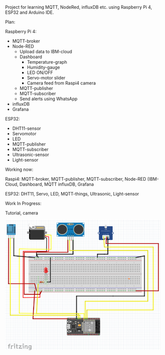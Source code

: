 Project for learning MQTT, NodeRed, influxDB etc. using Raspberry Pi 4, ESP32 and Arduino IDE.

Plan:

Raspberry Pi 4:
- MQTT-broker
- Node-RED
  - Upload data to IBM-cloud
  - Dashboard
    - Temperature-graph
    - Humidity-gauge
    - LED ON/OFF
    - Servo-motor slider
    - Camera feed from Raspi4 camera    
  - MQTT-publisher
  - MQTT-subscriber
  - Send alerts using WhatsApp
- influxDB
- Grafana

ESP32:
- DHT11-sensor
- Servomotor
- LED
- MQTT-publisher
- MQTT-subscriber
- Ultrasonic-sensor
- Light-sensor

Working now:

Raspi4: MQTT-broker, MQTT-publisher, MQTT-subscriber, Node-RED (IBM-Cloud, Dashboard, MQTT influxDB, Grafana

ESP32: DHT11, Servo, LED, MQTT-things, Ultrasonic, Light-sensor

Work In Progress:

Tutorial, camera


![alt text](https://github.com/severinkangas/raspi-esp32-sensorstack/blob/main/fritzing.png?raw=true)
